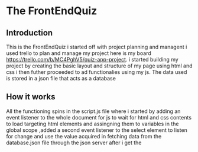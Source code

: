 # The FrontEndQuiz

## Introduction
This is the FrontEndQuiz i started off with project planning and managent
i used trello to plan and manage my project here is my board 
https://trello.com/b/MC4PghV5/quiz-app-project. i started building my
project by creating the basic layout and structure of my page using html
and css i then futher proceeded to ad functionalies using my js.
The data used is stored in a json file that acts as a database

## How it works
All the functioning spins in the script.js file  where i started by 
adding an event listener to the whole document for js to wait for html and css 
contents to load targeting html elements and assingning them to variables in
the global scope ,added a second event listener to the select element to listen
for change and use the value acquired in fetching data from the database.json 
file through the json server after i get the 

